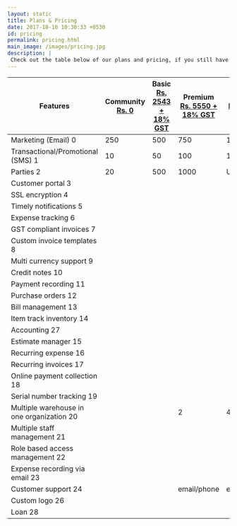 ```yaml
---
layout: static
title: Plans & Pricing
date: 2017-10-10 10:30:33 +0530
id: pricing
permalink: pricing.html
main_image: /images/pricing.jpg
description: |
 Check out the table below of our plans and pricing, if you still have any query regarding to this, please go ahead contact us by call or email.
---
```

 <div class="tb-style">               
<table class="ui celled striped ">
                            <thead>
                            <tr>
                                <th>Features</th>
                                <th>
                                    Community
                                    <span><a href="#">Rs. 0</a></span>
                                </th>
                                <th>
                                    Basic
                                    <span><a href="#">Rs. 2543 + 18% GST</a></span>
                                </th>
                                <th>
                                    Premium
                                    <span><a href="#">Rs. 5550 + 18% GST</a></span>
                                </th>
                                <th>
                                    Ultimate
                                    <span><a href="#">Rs. 7627 + 18% GST</a></span>
                                </th>
                            </tr></thead>
                            <tbody>
                            <tr>
                                <td class="collapsing">
                                   Marketing (Email)
                                <span>0</span></td>
                                <td>250</td>
                                <td>500</td>
                                <td>750</td>
                                <td>1000</td>
                            </tr>
                            <tr>
                                <td class="collapsing">
                                     Transactional/Promotional (SMS)
                                <span>1</span></td>
                                <td>10</td>
                                <td>50</td>
                                <td>100</td>
                                <td>150</td>
                            </tr>
                            <tr>
                                <td class="collapsing">
                                   Parties
                                <span>2</span></td>
                                <td>20</td>
                                <td>500</td>
                                <td>1000</td>
                                <td class="positive">Unlimited</td>
                            </tr>
                            <tr>
                                <td class="collapsing">
                                   Customer portal
                                <span>3</span></td>
                                <td><i class="large green checkmark icon"></i></td>
                                <td><i class="large green checkmark icon"></i></td>
                                <td><i class="large green checkmark icon"></i></td>
                                <td><i class="large green checkmark icon"></i></td>
                            </tr>
                            <tr>
                                <td class="collapsing">
                                SSL encryption
                                <span>4</span></td>
                                <td><i class="large green checkmark icon"></i></td>
                                <td><i class="large green checkmark icon"></i></td>
                                <td><i class="large green checkmark icon"></i></td>
                                <td><i class="large green checkmark icon"></i></td>
                            </tr>
                            
<tr>
                                <td class="collapsing">
                                   Timely notifications
                                <span>5</span></td>
                                <td><i class="large green checkmark icon"></i></td>
                                <td><i class="large green checkmark icon"></i></td>
                                <td><i class="large green checkmark icon"></i></td>
                                <td><i class="large green checkmark icon"></i></td>
                            </tr>
                            <tr>
                                <td class="collapsing">
                                     Expense tracking
                                <span>6</span></td>
                                <td><i class="large green checkmark icon"></i></td>
                                <td><i class="large green checkmark icon"></i></td>
                                <td><i class="large green checkmark icon"></i></td>
                                <td><i class="large green checkmark icon"></i></td>
                            </tr>
                           
                            
<tr>
                                <td class="collapsing">
                                   GST compliant invoices
                                <span>7</span></td>
                                <td><i class="large green checkmark icon"></i></td>
                                <td><i class="large green checkmark icon"></i></td>
                                <td><i class="large green checkmark icon"></i></td>
                                <td><i class="large green checkmark icon"></i></td>
                            </tr>
                           
<tr>
                                <td class="collapsing">
                                   Custom invoice templates
                                <span>8</span></td>
                                <td><i class="large green checkmark icon"></i></td>
                                <td><i class="large green checkmark icon"></i></td>
                                <td><i class="large green checkmark icon"></i></td>
                                <td><i class="large green checkmark icon"></i></td>
                            </tr>

<tr>
                                <td class="collapsing">
                                    Multi currency support
                                <span>9</span></td>
                                <td><i class="large green checkmark icon"></i></td>
                                <td><i class="large green checkmark icon"></i></td>
                                <td><i class="large green checkmark icon"></i></td>
                                <td><i class="large green checkmark icon"></i></td>
                            </tr>
                            <tr>
                                <td class="collapsing">
                                     Credit notes
                                <span>10</span></td>
                                <td><i class="large green checkmark icon"></i></td>
                                <td><i class="large green checkmark icon"></i></td>
                                <td><i class="large green checkmark icon"></i></td>
                                <td><i class="large green checkmark icon"></i></td>
                            </tr>
                            
                            
                          
                           
<tr>
                                <td class="collapsing">
                                 Payment recording
                                <span>11</span></td>
                                <td><i class="large green checkmark icon"></i></td>
                                <td><i class="large green checkmark icon"></i></td>
                                <td><i class="large green checkmark icon"></i></td>
                                <td><i class="large green checkmark icon"></i></td>
                            </tr>
                            <tr>
                                <td class="collapsing">
                                    Purchase orders
                                <span>12</span></td>
                                <td><i class="large icon red close"></i></td>
                                <td><i class="large green checkmark icon"></i></td>
                                <td><i class="large green checkmark icon"></i></td>
                                <td><i class="large green checkmark icon"></i></td>

</tr>
                            <tr>
                                <td class="collapsing">
                                    Bill management
                                <span>13</span></td>
                                <td><i class="large icon red close"></i></td>
                                <td><i class="large green checkmark icon"></i></td>
                                <td><i class="large green checkmark icon"></i></td>
                                <td><i class="large green checkmark icon"></i></td>

</tr>
                            
<tr>
                                <td class="collapsing">
                                   Item track inventory
                                <span>14</span></td>
                                <td><i class="large icon red close"></i></td>
                                <td><i class="large green checkmark icon"></i></td>
                                <td><i class="large green checkmark icon"></i></td>
                                <td><i class="large green checkmark icon"></i></td>

</tr>
<tr>
                                <td class="collapsing">
                                   Accounting
                                <span>27</span></td>
                                <td><i class="large icon red close"></i></td>
                                <td><i class="large green checkmark icon"></i></td>
                                <td><i class="large green checkmark icon"></i></td>
                                <td><i class="large green checkmark icon"></i></td>
                            </tr>
                            <tr>
                                <td class="collapsing">
                                    Estimate manager
                                <span>15</span></td>
                                <td><i class="large icon red close"></i></td>
                                <td><i class="large icon red close"></i></td>
                                <td><i class="large green checkmark icon"></i></td>
                                <td><i class="large green checkmark icon"></i></td>
                            </tr>
                            <tr>
                                <td class="collapsing">
                                   Recurring expense
                                <span>16</span></td>
                                <td><i class="large icon red close"></i></td>
                                <td><i class="large icon red close"></i></td>
                                <td><i class="large green checkmark icon"></i></td>
                                <td><i class="large green checkmark icon"></i></td>
                            </tr>
                             <tr>
                                <td class="collapsing">
                                   Recurring invoices
                                <span>17</span></td>
                                <td><i class="large icon red close"></i></td>
                                <td><i class="large icon red close"></i></td>
                                <td><i class="large green checkmark icon"></i></td>
                                <td><i class="large green checkmark icon"></i></td>
                            </tr>
                            
<tr>
                                <td class="collapsing">
                                    Online payment collection
                                <span>18</span></td>
                                <td><i class="large icon red close"></i></td>
                                <td><i class="large icon red close"></i></td>
                                <td><i class="large green checkmark icon"></i></td>
                                <td><i class="large green checkmark icon"></i></td>
                            </tr>
                             <tr>
                                <td class="collapsing">
                                  Serial number tracking
                                <span>19</span></td>
                                <td><i class="large icon red close"></i></td>
                                <td><i class="large icon red close"></i></td>
                                <td><i class="large green checkmark icon"></i></td>
                                <td><i class="large green checkmark icon"></i></td>
                            </tr>
                            
<tr>
                                <td class="collapsing">
                                    Multiple warehouse in one organization
                                <span>20</span></td>
                                <td><i class="large icon red close"></i></td>
                                <td><i class="large icon red close"></i></td>
                                <td>2</td>
                                <td>4</td>
                            </tr>
                            <tr>
                                <td class="collapsing">
                                  Multiple staff management
                                <span>21</span></td>
                                <td><i class="large icon red close"></i></td>
                                <td><i class="large icon red close"></i></td>
                                <td><i class="large green checkmark icon"></i></td>
                                <td><i class="large green checkmark icon"></i></td>
                            </tr>
                            
<tr>
                                <td class="collapsing">
                                   Role based access management
                                <span>22</span></td>
                                <td><i class="large icon red close"></i></td>
                                <td><i class="large icon red close"></i></td>
                                <td><i class="large green checkmark icon"></i></td>
                                <td><i class="large green checkmark icon"></i></td>
                            </tr>

                            
<tr>
                                <td class="collapsing">
                                    Expense recording via email
                                <span>23</span></td>
                                <td><i class="large icon red close"></i></td>
                                <td><i class="large icon red close"></i></td>
                                <td><i class="large green checkmark icon"></i></td>
                                <td><i class="large green checkmark icon"></i></td>

</tr>
                            
<tr>
                                <td class="collapsing">
                                  Customer support
                                <span>24</span></td>
                                <td><i class="large icon red close"></i></td>
                                <td><i class="large icon red close"></i></td>
                                <td>email/phone	</td>
                                <td>email/phone	</td>
                            </tr>
                            
<tr>
                                <td class="collapsing">
                                   Custom logo
                                <span>26</span></td>
                                <td><i class="large icon red close"></i></td>
                                <td><i class="large icon red close"></i></td>
                                <td><i class="large icon red close"></i></td>
                                <td><i class="large green checkmark icon"></i></td>
                            </tr>
<tr>
                                <td class="collapsing">
                                Loan
                                <span>28</span></td>
                                <td><i class="large icon red close"></i></td>
                                <td><i class="large icon red close"></i></td>
                                <td><i class="large icon red close"></i></td>
                                <td><i class="large green checkmark icon"></i></td>
                            </tr>



</tbody>
                        </table>

</div>



